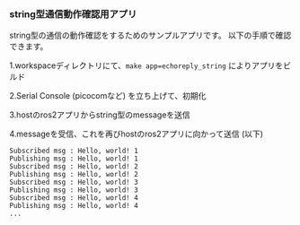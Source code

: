 ### string型通信動作確認用アプリ

string型の通信の動作確認をするためのサンプルアプリです。
以下の手順で確認できます。

1.workspaceディレクトリにて、`make app=echoreply_string` によりアプリをビルド

2.Serial Console (picocomなど) を立ち上げて、初期化

3.hostのros2アプリからstring型のmessageを送信

4.messageを受信、これを再びhostのros2アプリに向かって送信 (以下)

```
Subscribed msg : Hello, world! 1
Publishing msg : Hello, world! 1
Subscribed msg : Hello, world! 2
Publishing msg : Hello, world! 2
Subscribed msg : Hello, world! 3
Publishing msg : Hello, world! 3
Subscribed msg : Hello, world! 4
Publishing msg : Hello, world! 4
...
```
